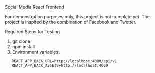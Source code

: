 Social Media React Frontend 

For demonstration purposes only, this project is not complete yet. 
The project is inspired by the combination of Facebook and Twetter.

Required Steps for Testing

1. git clone
2. npm install 
3. Environment variables: 
```
   REACT_APP_BACK_URL=http://localhost:4000/api/v1
   REACT_APP_BACK_ASSETS=http://localhost:4000

